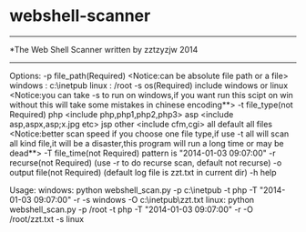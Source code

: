 webshell-scanner
================
***************************************************
*The Web Shell Scanner written by zztzyzjw 2014
***************************************************
Options:
-p file_path(Required)
	<Notice:can be absolute file path or a file>
	windows : c:\inetpub
	linux : /root
-s os(Required) 
	include windows or linux
	<Notice:you can take -s to run on windows,if you want run this scipt on win without this will take some mistakes in chinese encoding**>
-t file_type(not Required)
	php <include php,php1,php2,php3> 
	asp <include asp,aspx,asp;x.jpg etc> 
	jsp 
	other <include cfm,cgi> 
	all default all files
	<Notice:better scan speed if you choose one file type,if use -t all will scan all kind file,it will be a disaster,this program will run a long time or may be dead**>
-T file_time(not Required)
	pattern is "2014-01-03 09:07:00"
-r recurse(not Required)
	(use -r to do recurse scan, default not recurse)
-o output file(not Required)
	(default log file is zzt.txt in current dir)
-h help

Usage:
	windows:
		python webshell_scan.py -p c:\inetpub -t php -T "2014-01-03 09:07:00" -r -s windows -O c:\inetpub\zzt.txt
	linux:
		python webshell_scan.py -p /root -t php -T "2014-01-03 09:07:00" -r -O /root/zzt.txt -s linux
